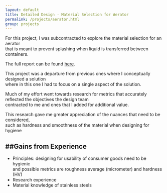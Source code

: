 ```yaml
---
layout: default
title: Detailed Design - Material Selection for Aerator
permalink: /projects/aerator.html
group: projects
---
```

For this project, I was subcontracted to explore the material selection for an aerator  
that is meant to prevent splashing when liquid is transferred between containers.  

The full report can be found [here](detaileddesign.pdf).

This project was a departure from previous ones where I conceptually designed a solution  
where in this one I had to focus on a single aspect of the solution.  

Much of my effort went towards research for metrics that accurately reflected the objectives the design team  
contracted to me and ones that I added for additional value.  

This research gave me greater appreciation of the nuances that need to be considered,  
such as hardness and smoothness of the material when designing for hygiene

<a name="gains"> </a>
##Gains from Experience
-----------------------
- Principles: designing for usability of consumer goods need to be hygienic  
and possible metrics are roughness average (micrometer) and hardness (HV)
- Research experience
- Material knowledge of stainless steels